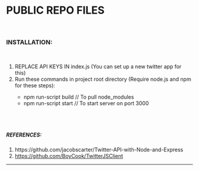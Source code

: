 <h1><strong>PUBLIC REPO FILES</strong></h1>
<br />
<h3>INSTALLATION:</h3>
<br />
<ol><li>REPLACE API KEYS IN index.js (You can set up a new twitter app for this)</li>
  <li>Run these commands in project root directory (Require node.js and npm for these steps):</li>
    <ul>
      <li>npm run-script build // To pull node_modules</li>
      <li>npm run-script start // To start server on port 3000</li>
    </ul>
 </ol>
 <br /><br />
<h5>REFERENCES:</h5>
<ol>
  <li><a herf='https://github.com/jacobscarter/Twitter-API-with-Node-and-Express'>https://github.com/jacobscarter/Twitter-API-with-Node-and-Express</a></li>
  <li><a href='https://github.com/BoyCook/TwitterJSClient'>https://github.com/BoyCook/TwitterJSClient</a></li>
</ol>
<hr>

